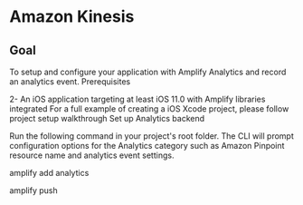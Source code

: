 # Amazon Kinesis

## Goal

To setup and configure your application with Amplify Analytics and record an analytics event.
Prerequisites

2- An iOS application targeting at least iOS 11.0 with Amplify libraries integrated For a full example of creating a iOS Xcode project, please follow project setup walkthrough
Set up Analytics backend

Run the following command in your project's root folder. The CLI will prompt configuration options for the Analytics category such as Amazon Pinpoint resource name and analytics event settings.

amplify add analytics

amplify push
